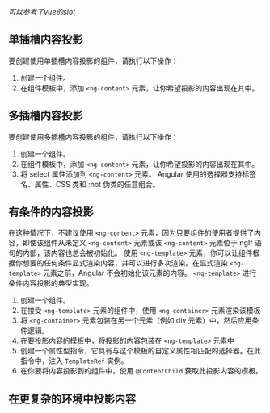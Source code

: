 *可以参考了vue的slot*

## 单插槽内容投影
要创建使用单插槽内容投影的组件，请执行以下操作：

1. 创建一个组件。
2. 在组件模板中，添加 `<ng-content>` 元素，让你希望投影的内容出现在其中。

## 多插槽内容投影
要创建使用多插槽内容投影的组件，请执行以下操作：

1. 创建一个组件。
2. 在组件模板中，添加 `<ng-content>` 元素，让你希望投影的内容出现在其中。
3. 将 select 属性添加到 `<ng-content>` 元素。 Angular 使用的选择器支持标签名、属性、CSS 类和 :not 伪类的任意组合。

## 有条件的内容投影
在这种情况下，不建议使用 `<ng-content>` 元素，因为只要组件的使用者提供了内容，即使该组件从未定义 `<ng-content>` 元素或该 `<ng-content>` 元素位于 ngIf 语句的内部，该内容也总会被初始化。
使用 `<ng-template>` 元素，你可以让组件根据你想要的任何条件显式渲染内容，并可以进行多次渲染。在显式渲染 `<ng-template>` 元素之前，Angular 不会初始化该元素的内容。
`<ng-template>` 进行条件内容投影的典型实现。

1. 创建一个组件。
2. 在接受 `<ng-template>` 元素的组件中，使用 `<ng-container>` 元素渲染该模板
3. 将 `<ng-container>` 元素包装在另一个元素（例如 div 元素）中，然后应用条件逻辑。
4. 在要投影内容的模板中，将投影的内容包装在 `<ng-template>` 元素中
5. 创建一个属性型指令，它具有与这个模板的自定义属性相匹配的选择器。在此指令中，注入 `TemplateRef` 实例。
6. 在你要将内容投影到的组件中，使用 `@ContentChild` 获取此投影内容的模板。

## 在更复杂的环境中投影内容